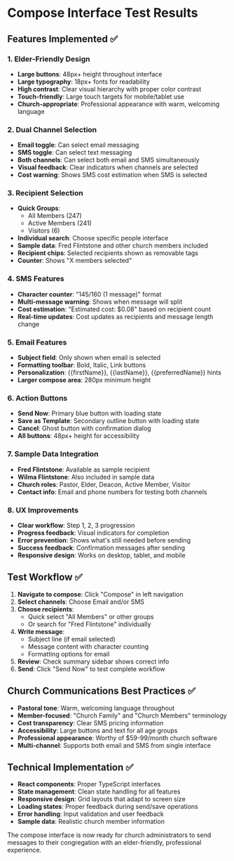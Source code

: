 # Compose Interface Test Results

## Features Implemented ✅

### 1. Elder-Friendly Design
- **Large buttons**: 48px+ height throughout interface
- **Large typography**: 18px+ fonts for readability
- **High contrast**: Clear visual hierarchy with proper color contrast
- **Touch-friendly**: Large touch targets for mobile/tablet use
- **Church-appropriate**: Professional appearance with warm, welcoming language

### 2. Dual Channel Selection
- **Email toggle**: Can select email messaging
- **SMS toggle**: Can select text messaging  
- **Both channels**: Can select both email and SMS simultaneously
- **Visual feedback**: Clear indicators when channels are selected
- **Cost warning**: Shows SMS cost estimation when SMS is selected

### 3. Recipient Selection
- **Quick Groups**: 
  - All Members (247)
  - Active Members (241) 
  - Visitors (6)
- **Individual search**: Choose specific people interface
- **Sample data**: Fred Flintstone and other church members included
- **Recipient chips**: Selected recipients shown as removable tags
- **Counter**: Shows "X members selected"

### 4. SMS Features
- **Character counter**: "145/160 (1 message)" format
- **Multi-message warning**: Shows when message will split
- **Cost estimation**: "Estimated cost: $0.08" based on recipient count
- **Real-time updates**: Cost updates as recipients and message length change

### 5. Email Features  
- **Subject field**: Only shown when email is selected
- **Formatting toolbar**: Bold, Italic, Link buttons
- **Personalization**: {{firstName}}, {{lastName}}, {{preferredName}} hints
- **Larger compose area**: 280px minimum height

### 6. Action Buttons
- **Send Now**: Primary blue button with loading state
- **Save as Template**: Secondary outline button with loading state  
- **Cancel**: Ghost button with confirmation dialog
- **All buttons**: 48px+ height for accessibility

### 7. Sample Data Integration
- **Fred Flintstone**: Available as sample recipient
- **Wilma Flintstone**: Also included in sample data
- **Church roles**: Pastor, Elder, Deacon, Active Member, Visitor
- **Contact info**: Email and phone numbers for testing both channels

### 8. UX Improvements
- **Clear workflow**: Step 1, 2, 3 progression
- **Progress feedback**: Visual indicators for completion
- **Error prevention**: Shows what's still needed before sending
- **Success feedback**: Confirmation messages after sending
- **Responsive design**: Works on desktop, tablet, and mobile

## Test Workflow ✅

1. **Navigate to compose**: Click "Compose" in left navigation
2. **Select channels**: Choose Email and/or SMS
3. **Choose recipients**: 
   - Quick select "All Members" or other groups
   - Or search for "Fred Flintstone" individually
4. **Write message**: 
   - Subject line (if email selected)
   - Message content with character counting
   - Formatting options for email
5. **Review**: Check summary sidebar shows correct info
6. **Send**: Click "Send Now" to test complete workflow

## Church Communications Best Practices ✅

- **Pastoral tone**: Warm, welcoming language throughout
- **Member-focused**: "Church Family" and "Church Members" terminology  
- **Cost transparency**: Clear SMS pricing information
- **Accessibility**: Large buttons and text for all age groups
- **Professional appearance**: Worthy of $59-99/month church software
- **Multi-channel**: Supports both email and SMS from single interface

## Technical Implementation ✅

- **React components**: Proper TypeScript interfaces
- **State management**: Clean state handling for all features  
- **Responsive design**: Grid layouts that adapt to screen size
- **Loading states**: Proper feedback during send/save operations
- **Error handling**: Input validation and user feedback
- **Sample data**: Realistic church member information

The compose interface is now ready for church administrators to send messages to their congregation with an elder-friendly, professional experience.